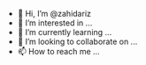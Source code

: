 - 👋 Hi, I’m @zahidariz
- 👀 I’m interested in ...
- 🌱 I’m currently learning ...
- 💞️ I’m looking to collaborate on ...
- 📫 How to reach me ...

<!---
zahidariz/zahidariz is a ✨ special ✨ repository because its `README.md` (this file) appears on your GitHub profile.
You can click the Preview link to take a look at your changes.
--->
